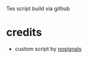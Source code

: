 Tes script build via github

# credits
* custom script by [nosignals](https://github.com/nosignals)
